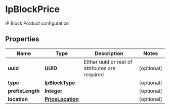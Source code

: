 

# IpBlockPrice

IP Block Product configuration

## Properties

| Name | Type | Description | Notes |
|------------ | ------------- | ------------- | -------------|
|**uuid** | **UUID** | Either uuid or rest of attributes are required |  [optional] |
|**type** | **IpBlockType** |  |  [optional] |
|**prefixLength** | **Integer** |  |  [optional] |
|**location** | [**PriceLocation**](PriceLocation.md) |  |  [optional] |



